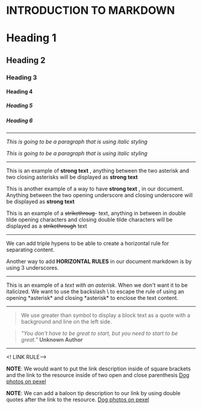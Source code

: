 # INTRODUCTION TO MARKDOWN 

<!--HEADING-->
# Heading 1
## Heading 2
### Heading 3
#### Heading 4
##### Heading 5
##### Heading 6

---

<!--Italics-->

_This is going to be a paragraph that is using italic styling_

*This is going to be a paragraph that is using italic styling*

---

<!--STRONG-->

This is an example of **strong text** , anything between the two asterisk and two closing asterisks will be displayed as **strong text**

This is another example of a way to have __strong text__ , in our document. Anything between the two opening underscore and closing underscore will be displayed as __strong text__

<!-- STRIKE THROUGH-->

This is an example of a ~~strikethroug~~- text, anything in between in double tilde opening characters and closing double tilde characters will be displayed as a ~~strikethrough~~ text

---
<!--HORIZONTAL-->

We can add triple hypens to be able to create a horizontal rule for separating content.

Another way to add  __HORIZONTAL RULES__ in our document markdown is by using 3 underscores.
___

<!--ESCAPE CHARACTER RULE USING BACKSLASH-->

This is an example of a *text with an asterisk*. When we don't want it to be italicized. We want to use the backslash \ to escape the rule of using an opening \*asterisk* and closing \*asterisk* to enclose the text content.

---

<!--BLOCKQOUTE RULE-->

> We use greater than symbol to display a block text as a quote with a background and line on the left side.

> *"You don't have to be great to start, but you need to start to be great."* __Unknown Author__

---

<! LINK RULE-->

**NOTE**: We would want to put the link description inside of square brackets and the link  to the resource inside of two open and close parenthesis
[Dog photos on pexel](https://www.pexels.com/photo/medium-short-coated-white-dog-on-white-textile-2607544/)

__NOTE__: We can add a baloon tip description to our link by using double quotes after the link to the resource.
[Dog photos on pexel](https://www.pexels.com/photo/medium-short-coated-white-dog-on-white-textile-2607544/"Dogphotos")

